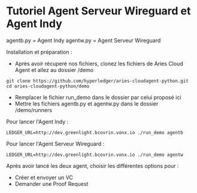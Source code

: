 # Tutoriel Agent Serveur Wireguard et Agent Indy

agentb.py = Agent Indy
agentw.py = Agent Serveur Wireguard

Installation et préparation : 
- Après avoir récuperé nos fichiers, clonez les fichiers de Aries Cloud Agent et allez au dossier /demo
``` 
git clone https://github.com/hyperledger/aries-cloudagent-python.git
cd aries-cloudagent-python/demo

```
- Remplacer le fichier run_demo dans le dossier par celui proposé ici
- Mettre les fichiers agentb.py et agentw.py dans le dossier /demo/runners

Pour lancer l'Agent Indy : 
```
LEDGER_URL=http://dev.greenlight.bcovrin.vonx.io ./run_demo agentb
```

Pour lancer l'Agent Serveur Wireguard : 
```
LEDGER_URL=http://dev.greenlight.bcovrin.vonx.io ./run_demo agentw
```

Après avoir lancé les deux agent, choisir les différentes options pour :
- Créer et envoyer un VC
- Demander une Proof Request 
